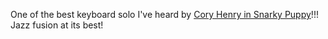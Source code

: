 One of the best keyboard solo I've heard by [Cory Henry in Snarky Puppy](https://youtu.be/L_XJ_s5IsQc?si=gRP7owCVVrIEjt3Q)!!! Jazz fusion at its best!